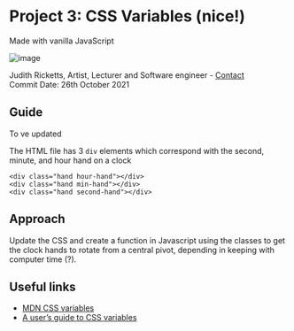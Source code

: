 ##
# Project 3: CSS Variables (nice!)
Made with vanilla JavaScript

![image](https://user-images.githubusercontent.com/25634451/138945697-c9432839-7998-46b8-a2f2-7fbb31f0f216.png)

Judith Ricketts, Artist, Lecturer and Software engineer - [Contact](https://lovespictures.com/)  
Commit Date: 26th October 2021

## Guide  

To ve updated

The HTML file has 3 `div` elements which correspond with the second, minute, and
    hour hand on a clock

<!-- elements -->
    <div class="hand hour-hand"></div>
    <div class="hand min-hand"></div>
    <div class="hand second-hand"></div>
<!-- elements -->


## Approach

Update the CSS and create a function in Javascript using the classes to get the clock hands to rotate from a central pivot, 
depending in keeping with computer time (?).
 
## Useful links

* [MDN CSS variables](https://developer.mozilla.org/en-US/docs/Web/CSS/Using_CSS_custom_properties)  
* [A user’s guide to CSS variables](https://increment.com/frontend/a-users-guide-to-css-variables/)


<!-- guide  https://github.com/nitishdayal/JavaScript30 -->

